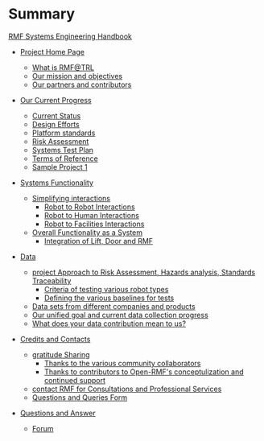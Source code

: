 # Summary

[RMF Systems Engineering Handbook](README.md)

- [Project Home Page](project-home-page.md)
    - [What is RMF@TRL](nested1/what-is-rmf@trl.md)
    - [Our mission and objectives](nested1/our-mission-and-objectives.md)
    - [Our partners and contributors](nested1/our-partners-and-contributors.md)
    <!-- - [Testimonials left by vendors for RMF's effort and](nested1/testimonials-left-by-vendors.md) -->

- [Our Current Progress](our-current-progress.md)
    - [Current Status](nested2/current-status.md)
    - [Design Efforts](nested2/design-efforts.md)
    - [Platform standards](nested2/platform-standards.md)
    - [Risk Assessment](nested2/risk-assessment.md)
    - [Systems Test Plan](nested2/systems-test-plan.md)
    <!-- done pages till 23 lesgoo -->
    - [Terms of Reference](nested2/terms-of-references.md)
    - [Sample Project 1](nested2/project1.md)
        <!-- - [Products delivered and features currently in progress](nested21/products-delivered.md) -->
        <!-- - [Guidelines and procedures abided by](nested21/guidelines-and-procedures.md) -->
        <!-- - [Project milestones](nested21/project-milestones.md) -->
        <!-- - [Other working beneficiaries and partners](nested21/other-working-beneficiaries.md) -->
        <!-- - [Project specific Q&A](nested21/project-specific-qna.md) -->
        <!-- - [Discussion post for all the comment and questions](nested21/discussion-post.md) -->
        <!-- - [Contact to vendor for further queries/collaborations](nested21/contact-to-vendor.md) -->
        <!-- - [Other working beneficiaries and partners](nested21/other-working-beneficiaries.md) -->
    
- [Systems Functionality](system-functionality.md)
    - [Simplifying interactions](nested3/simplifying-interactions.md)
        - [Robot to Robot Interactions](nested31/robot-to-robot-interactions.md)
        - [Robot to Human Interactions](nested31/robot-to-human-interactions.md)
        - [Robot to Facilities Interactions](nested31/robot-to-facilities-interactions.md)
    - [Overall Functionality as a System](nested3/overall-functionality.md)
        - [Integration of Lift, Door and RMF](nested32/integration-of-lift.md)

- [Data](data.md)
    - [project Approach to Risk Assessment, Hazards analysis, Standards Traceability](nested4/project-approach.md)
        - [Criteria of testing various robot types](nested41/criteria-of-testing.md)
        - [Defining the various baselines for tests](nested41/defining-the-various.md)
    - [Data sets from different companies and products](nested4/data-sets-from.md)
    - [Our unified goal and current data collection progress](nested4/our-unified-goal.md)
    - [What does your data contribution mean to us?](nested4/what-does-your-data.md)

- [Credits and Contacts](data.md)
    - [gratitude Sharing](nested5/gratitude-sharing.md)
        - [Thanks to the various community collaborators](nested51/thanks-to-the-various.md)
        - [Thanks to contributors to Open-RMF's conceptulization and continued support](nested51/thanks-to-contributors.md)
    - [contact RMF for Consultations and Professional Services](nested5/contact-rmf-for-consultations.md)
    - [Questions and Queries Form](nested5/questions-and-queries.md)

- [Questions and Answer](questoins-and-answers.md)
    - [Forum](nested6/forum.md)